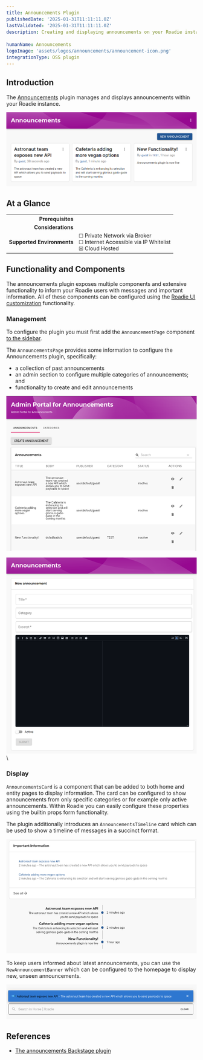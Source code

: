 ```yaml
---
title: Announcements Plugin
publishedDate: '2025-01-31T11:11:11.0Z'
lastValidated: '2025-01-31T11:11:11.0Z'
description: Creating and displaying announcements on your Roadie instance

humanName: Announcements
logoImage: 'assets/logos/announcements/announcement-icon.png'
integrationType: OSS plugin
---
```


## Introduction

The [Announcements](https://github.com/backstage/community-plugins/tree/main/workspaces/announcements) plugin manages and displays announcements within your Roadie instance.

![announcements-plugin-overview.png](announcements-plugin-overview.png)

## At a Glance
| | |
|---: | --- |
| **Prerequisites** |  |
| **Considerations** |  |
| **Supported Environments** | ☐ Private Network via Broker <br /> ☐ Internet Accessible via IP Whitelist <br /> ☒ Cloud Hosted |

## Functionality and Components

The announcements plugin exposes multiple components and extensive functionality to inform your Roadie users with messages and important information. All of these components can be configured using the [Roadie UI customization](/docs/getting-started/configure-ui/) functionality.

### Management
To configure the plugin you must first add the `AnnouncementPage` component [to the sidebar](/docs/pdating-the-ui/#updating-the-sidebar). 

The `AnnouncementsPage` provides some information to configure the Announcements plugin, specifically:

- a collection of past announcements
- an admin section to configure multiple categories of announcements; and
- functionality to create and edit announcements

![announcements-admin-portal.png](announcements-admin-portal.png)

![new-announcement-form.png](new-announcement-form.png)
\

### Display
`AnnouncementsCard` is a component that can be added to both home and entity pages to display information. The card can be configured to show announcements from only specific categories or for example only active announcements. Within Roadie you can easily configure these properties using the builtin props form functionality.

The plugin additionally introduces an `AnnouncementsTimeline` card which can be used to show a timeline of messages in a succinct format.


![announcements-cards.png](announcements-cards.png)


To keep users informed about latest announcements, you can use the `NewAnnouncementBanner` which can be configured to the homepage to display new, unseen announcements.

![announcement-banner.png](announcement-banner.png)



## References

- [The announcements Backstage plugin](https://github.com/backstage/community-plugins/tree/main/workspaces/announcements) 

